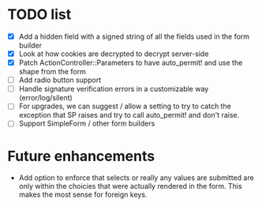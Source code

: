# TODO list

- [X] Add a hidden field with a signed string of all the fields used in the form builder
- [X] Look at how cookies are decrypted to decrypt server-side
- [X] Patch ActionController::Parameters to have auto_permit! and use the shape from the form
- [ ] Add radio button support
- [ ] Handle signature verification errors in a customizable way (error/log/silent)
- [ ] For upgrades, we can suggest / allow a setting to try to catch the exception that SP raises and try to call auto_permit! and don't raise.
- [ ] Support SimpleForm / other form builders

# Future enhancements
- Add option to enforce that selects or really any values are submitted are only within the choicies that were actually rendered in the form. This makes the most sense for foreign keys.
